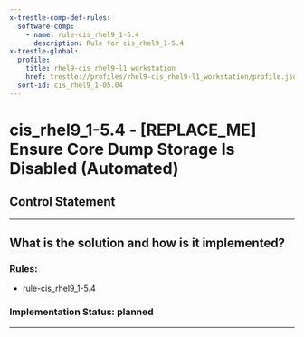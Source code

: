```yaml
---
x-trestle-comp-def-rules:
  software-comp:
    - name: rule-cis_rhel9_1-5.4
      description: Rule for cis_rhel9_1-5.4
x-trestle-global:
  profile:
    title: rhel9-cis_rhel9-l1_workstation
    href: trestle://profiles/rhel9-cis_rhel9-l1_workstation/profile.json
  sort-id: cis_rhel9_1-05.04
---
```


# cis_rhel9_1-5.4 - \[REPLACE_ME\] Ensure Core Dump Storage Is Disabled (Automated)

## Control Statement

______________________________________________________________________

## What is the solution and how is it implemented?

<!-- For implementation status enter one of: implemented, partial, planned, alternative, not-applicable -->

<!-- Note that the list of rules under ### Rules: is read-only and changes will not be captured after assembly to JSON -->

<!-- Add control implementation description here for control: cis_rhel9_1-5.4 -->

### Rules:

  - rule-cis_rhel9_1-5.4

### Implementation Status: planned

______________________________________________________________________
